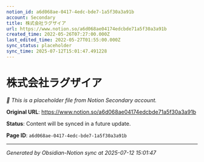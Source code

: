 ```yaml
---
notion_id: a6d068ae-0417-4edc-bde7-1a5f30a3a91b
account: Secondary
title: 株式会社ラグザイア
url: https://www.notion.so/a6d068ae04174edcbde71a5f30a3a91b
created_time: 2022-05-26T07:27:00.000Z
last_edited_time: 2022-05-27T01:55:00.000Z
sync_status: placeholder
sync_time: 2025-07-12T15:01:47.491228
---
```


# 株式会社ラグザイア

*🔄 This is a placeholder file from Notion Secondary account.*

**Original URL**: https://www.notion.so/a6d068ae04174edcbde71a5f30a3a91b

**Status**: Content will be synced in a future update.

**Page ID**: `a6d068ae-0417-4edc-bde7-1a5f30a3a91b`

---

*Generated by Obsidian-Notion sync at 2025-07-12 15:01:47*
